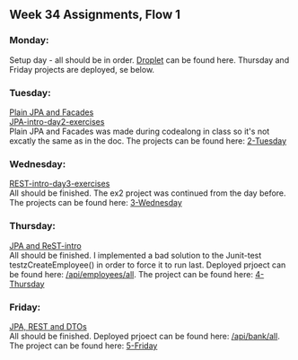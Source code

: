 ## Week 34 Assignments, Flow 1

### Monday:
Setup day - all should be in order. [Droplet](http://camillastaunstrup.dk:8080/) can be found here. Thursday and Friday projects are deployed, se below. 

### Tuesday:
[Plain JPA and Facades](https://docs.google.com/document/d/1Uib8GtBXmQZJ9x5tqXXHt1UYkkRPo9zKwugWa87bzUI/edit#)  
[JPA-intro-day2-exercises](https://docs.google.com/document/d/1JVXSMz_pw-Fnsid6Eihpam8P2eMd9phqwTQOFRzvrug/edit)  
Plain JPA and Facades was made during codealong in class so it's not excatly the same as in the doc. The projects can be found here: [2-Tuesday](https://github.com/Castau/Week-34-Assignments/tree/master/2-Tuesday)

### Wednesday:
[REST-intro-day3-exercises](https://docs.google.com/document/d/1gdtrSIb_RiEE3qv5hPwrzBrNaowHA-MPFXR8LP9CKJk/edit)  
All should be finished. The ex2 project was continued from the day before. The projects can be found here: [3-Wednesday](https://github.com/Castau/Week-34-Assignments/tree/master/3-Wednesday)

### Thursday:  
[JPA and ReST-intro](https://docs.google.com/document/d/1c4uti7oLiipp1Sdny9Rwc1aOStfn9aasmWhhhzuTQS8/edit)  
All should be finished. I implemented a bad solution to the Junit-test testzCreateEmployee() in order to force it to run last. Deployed prjoect can be found here: [/api/employees/all](http://camillastaunstrup.dk:8080/jpa_rest_startup-1.0/api/employees/all). The project can be found here: [4-Thursday](https://github.com/Castau/Week-34-Assignments/tree/master/4-Thursday/week1-simple-jpa-rest)

### Friday:  
[JPA, REST and DTOs](https://docs.google.com/document/d/1HdHiORGNyteRpn7MoOixowxL10LQuUHt9XxAKtL9r0o/edit)  
All should be finished. Deployed prjoect can be found here: [/api/bank/all](http://camillastaunstrup.dk:8080/friday34-1.0/api/bank/all). The project can be found here: [5-Friday](https://github.com/Castau/Week-34-Assignments/tree/master/5-Friday/friday)
